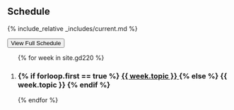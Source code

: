 Schedule
--------

{% include_relative _includes/current.md %}

<button type="button" class="u-button-reset js-generic-toggle highlighter" aria-controls="js-target-schedule">View Full Schedule</button>

<ol id="js-target-schedule" class="u-list-reset has-reveal-animation schedule-list">
{% for week in site.gd220 %}

  <li>
    <h3 class="schedule-topic">
      {% if forloop.first == true %}
      <a href="{{ week.url }}">
        {{ week.topic }}
      </a>
      {% else %}
      {{ week.topic }}
      {% endif %}
    </h3>
  </li>

{% endfor %}
</ol>
